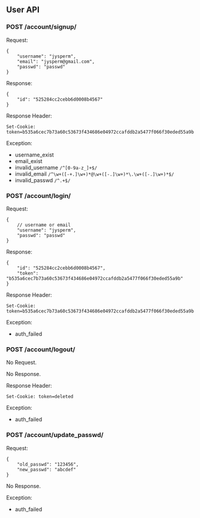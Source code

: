 ## User API

### POST /account/signup/

Request:

    {
        "username": "jysperm",
        "email": "jysperm@gmail.com",
        "passwd": "passwd"
    }

Response:

    {
        "id": "525284cc2cebb6d0008b4567"
    }

Response Header:

    Set-Cookie: token=b535a6cec7b73a60c53673f434686e04972ccafddb2a5477f066f30eded55a9b

Exception:

* username_exist
* email_exist
* invalid_username `/^[0-9a-z_]+$/`
* invalid_email `/^\w+([-+.]\w+)*@\w+([-.]\w+)*\.\w+([-.]\w+)*$/`
* invalid_passwd `/^.+$/`

### POST /account/login/

Request:

    {
        // username or email
        "username": "jysperm",
        "passwd": "passwd"
    }

Response:

    {
        "id": "525284cc2cebb6d0008b4567",
        "token": "b535a6cec7b73a60c53673f434686e04972ccafddb2a5477f066f30eded55a9b"
    }

Response Header:

    Set-Cookie: token=b535a6cec7b73a60c53673f434686e04972ccafddb2a5477f066f30eded55a9b

Exception:

* auth_failed

### POST /account/logout/

No Request.

No Response.

Response Header:

    Set-Cookie: token=deleted

Exception:

* auth_failed

### POST /account/update_passwd/

Request:

    {
        "old_passwd": "123456",
        "new_passwd": "abcdef"
    }

No Response.

Exception:

* auth_failed
